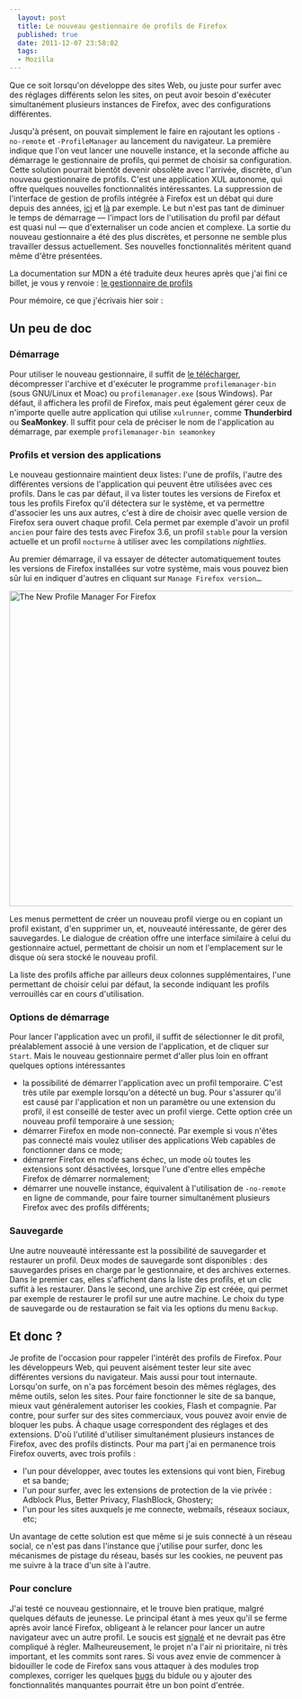 ```yaml
---
  layout: post
  title: Le nouveau gestionnaire de profils de Firefox
  published: true
  date: 2011-12-07 23:58:02
  tags:
  - Mozilla
---
```


Que ce soit lorsqu'on développe des sites Web, ou juste pour surfer avec des réglages différents selon les sites, on peut avoir besoin d'exécuter simultanément plusieurs instances de Firefox, avec des configurations différentes. 

Jusqu'à présent, on pouvait simplement le faire en rajoutant les options `-no-remote` et `-ProfileManager` au lancement du navigateur. La première indique que l'on veut lancer une nouvelle instance, et la seconde affiche au démarrage le gestionnaire de profils, qui permet de choisir sa configuration. Cette solution pourrait bientôt devenir obsolète avec l'arrivée, discrète, d'un nouveau gestionnaire de profils. C'est une application XUL autonome, qui offre quelques nouvelles fonctionnalités intéressantes. La suppression de l'interface de gestion de profils intégrée à Firefox est un débat qui dure depuis des années, [ici][bug] et [là][group] par exemple. Le but n'est pas tant de diminuer le temps de démarrage — l'impact lors de l'utilisation du profil par défaut est quasi nul — que d'externaliser un code ancien et complexe. La sortie du nouveau gestionnaire a été des plus discrètes, et personne ne semble plus travailler dessus actuellement. Ses nouvelles fonctionnalités méritent quand même d'être présentées.

La documentation sur MDN a été traduite deux heures après que j'ai fini ce billet, je vous y renvoie : [le gestionnaire de profils][mdnfr]

[mdnfr]: https://developer.mozilla.org/fr/Profile_Manager

Pour mémoire, ce que j'écrivais hier soir&nbsp;:

## Un peu de doc

### Démarrage

Pour utiliser le nouveau gestionnaire, il suffit de [le télécharger][dl], décompresser l'archive et d'exécuter le programme `profilemanager-bin` (sous GNU/Linux et Moac) ou `profilemanager.exe` (sous Windows). Par défaut, il affichera les profil de Firefox, mais peut également gérer ceux de n'importe quelle autre application qui utilise `xulrunner`, comme **Thunderbird** ou **SeaMonkey**. Il suffit pour cela de préciser le nom de l'application au démarrage, par exemple `profilemanager-bin seamonkey`

### Profils et version des applications

Le nouveau gestionnaire maintient deux listes: l'une de profils, l'autre des différentes versions de l'application qui peuvent être utilisées avec ces profils. Dans le cas par défaut, il va lister toutes les versions de Firefox et tous les profils Firefox qu'il détectera sur le système, et va permettre d'associer les uns aux autres, c'est à dire de choisir avec quelle version de Firefox sera ouvert chaque profil. Cela permet par exemple d'avoir un profil `ancien` pour faire des tests avec Firefox 3.6, un profil `stable` pour la version actuelle et un profil `nocturne` à utiliser avec les compilations *nightlies*.

Au premier démarrage, il va essayer de détecter automatiquement toutes les versions de Firefox installées sur votre système, mais vous pouvez bien sûr lui en indiquer d'autres en cliquant sur `Manage Firefox version…`.

<a href="http://www.flickr.com/photos/clochix/6441106045/" title="The New Profile Manager For Firefox by Clochix, on Flickr"><img src="http://farm8.staticflickr.com/7163/6441106045_b3741bd128_b.jpg" width="711" height="560" alt="The New Profile Manager For Firefox"></a>

Les menus permettent de créer un nouveau profil vierge ou en copiant un profil existant, d'en supprimer un, et, nouveauté intéressante, de gérer des sauvegardes. Le dialogue de création offre une interface similaire à celui du gestionnaire actuel, permettant de choisir un nom et l'emplacement sur le disque où sera stocké le nouveau profil.

La liste des profils affiche par ailleurs deux colonnes supplémentaires, l'une permettant de choisir celui par défaut, la seconde indiquant les profils verrouillés car en cours d'utilisation.

### Options de démarrage

Pour lancer l'application avec un profil, il suffit de sélectionner le dit profil, préalablement associé à une version de l'application, et de cliquer sur `Start`. Mais le nouveau gestionnaire permet d'aller plus loin en offrant quelques options intéressantes&nbsp;
* la possibilité de démarrer l'application avec un profil temporaire. C'est très utile par exemple lorsqu'on a détecté un bug. Pour s'assurer qu'il est causé par l'application et non un paramètre ou une extension du profil, il est conseillé de tester avec un profil vierge. Cette option crée un nouveau profil temporaire à une session;
* démarrer Firefox en mode non-connecté. Par exemple si vous n'êtes pas connecté mais voulez utiliser des applications Web capables de fonctionner dans ce mode;
* démarrer Firefox en mode sans échec, un mode où toutes les extensions sont désactivées, lorsque l'une d'entre elles empêche Firefox de démarrer normalement;
* démarrer une nouvelle instance, équivalent à l'utilisation de `-no-remote` en ligne de commande, pour faire tourner simultanément plusieurs Firefox avec des profils différents;

### Sauvegarde

Une autre nouveauté intéressante est la possibilité de sauvegarder et restaurer un profil. Deux modes de sauvegarde sont disponibles&nbsp;: des sauvegardes prises en charge par le gestionnaire, et des archives externes. Dans le premier cas, elles s'affichent dans la liste des profils, et un clic suffit à les restaurer. Dans le second, une archive Zip est créée, qui permet par exemple de restaurer le profil sur une autre machine. Le choix du type de sauvegarde ou de restauration se fait via les options du menu `Backup`.

## Et donc&nbsp;?

Je profite de l'occasion pour rappeler l'intérêt des profils de Firefox. Pour les développeurs Web, qui peuvent aisément tester leur site avec différentes versions du navigateur. Mais aussi pour tout internaute. Lorsqu'on surfe, on n'a pas forcément besoin des mêmes réglages, des même outils, selon les sites. Pour faire fonctionner le site de sa banque, mieux vaut généralement autoriser les cookies, Flash et compagnie. Par contre, pour surfer sur des sites commerciaux, vous pouvez avoir envie de bloquer les pubs. À chaque usage correspondent des réglages et des extensions. D'où l'utilité d'utiliser simultanément plusieurs instances de Firefox, avec des profils distincts. Pour ma part j'ai en permanence trois Firefox ouverts, avec trois profils&nbsp;:
* l'un pour développer, avec toutes les extensions qui vont bien, Firebug et sa bande;
* l'un pour surfer, avec les extensions de protection de la vie privée&nbsp;: Adblock Plus, Better Privacy, FlashBlock, Ghostery;
* l'un pour les sites auxquels je me connecte, webmails, réseaux sociaux, etc;

Un avantage de cette solution est que même si je suis connecté à un réseau social, ce n'est pas dans l'instance que j'utilise pour surfer, donc les mécanismes de pistage du réseau, basés sur les cookies, ne peuvent pas me suivre à la trace d'un site à l'autre.

### Pour conclure

J'ai testé ce nouveau gestionnaire, et le trouve bien pratique, malgré quelques défauts de jeunesse. Le principal étant à mes yeux qu'il se ferme après avoir lancé Firefox, obligeant à le relancer pour lancer un autre navigateur avec un autre profil. Le soucis est [signalé][multiple] et ne devrait pas être compliqué à régler. Malheureusement, le projet n'a l'air ni prioritaire, ni très important, et les commits sont rares. Si vous avez envie de commencer à bidouiller le code de Firefox sans vous attaquer à des modules trop complexes, corriger les quelques [bugs][bugs] du bidule ou y ajouter des fonctionnalités manquantes pourrait être un bon point d'entrée.


[bug]: https://bugzilla.mozilla.org/show_bug.cgi?id=214675
[group]: https://groups.google.com/group/mozilla.dev.planning/browse_thread/thread/06900b8b97c2655d
[mdn]: https://developer.mozilla.org/en/Profile_Manager
[dl]: ftp://ftp.mozilla.org/pub/mozilla.org/utilities/profilemanager/1.0/
[multiple]: https://bugzilla.mozilla.org/show_bug.cgi?id=598687
[bugs]: https://bugzilla.mozilla.org/buglist.cgi?resolution=---&query_format=advanced&component=ProfileManager&product=Testing



